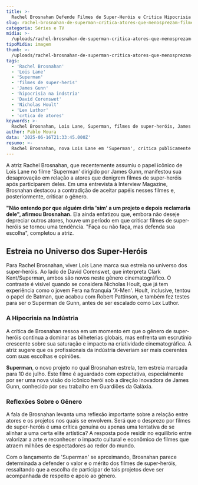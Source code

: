 ```yaml
---
title: >-
  Rachel Brosnahan Defende Filmes de Super-Heróis e Critica Hipocrisia de Atores
slug: rachel-brosnahan-de-superman-critica-atores-que-menosprezam-filmes-de-herois-apos-participarem-deles
categoria: Séries e TV
midia: >-
  /uploads/rachel-brosnahan-de-superman-critica-atores-que-menosprezam-filmes-de-herois-apos-participarem-deles-thumb.webp
tipoMidia: imagem
thumb: >-
  /uploads/rachel-brosnahan-de-superman-critica-atores-que-menosprezam-filmes-de-herois-apos-participarem-deles-thumb.webp
tags:
  - 'Rachel Brosnahan'
  - 'Lois Lane'
  - 'Superman'
  - 'filmes de super-heris'
  - 'James Gunn'
  - 'hipocrisia na indstria'
  - 'David Corenswet'
  - 'Nicholas Hoult'
  - 'Lex Luthor'
  - 'crtica de atores'
keywords: >-
  Rachel Brosnahan, Lois Lane, Superman, filmes de super-heróis, James Gunn, hipocrisia na indústria, David Corenswet, Nicholas Hoult, Lex Luthor, crítica de atores
author: Pablo Moura
data: '2025-06-16T21:33:45.000Z'
resumo: >-
  Rachel Brosnahan, nova Lois Lane em 'Superman', critica publicamente os colegas que aceitam papéis em filmes de heróis e depois os menosprezam. A atriz aponta a hipocrisia presente na indústria cinematográfica em relação ao gênero.
---
```


A atriz Rachel Brosnahan, que recentemente assumiu o papel icônico de Lois Lane no filme 'Superman' dirigido por James Gunn, manifestou sua desaprovação em relação a atores que denigrem filmes de super-heróis após participarem deles. Em uma entrevista à Interview Magazine, Brosnahan destacou a contradição de aceitar papéis nesses filmes e, posteriormente, criticar o gênero. 

**"Não entendo por que alguém diria 'sim' a um projeto e depois reclamaria dele", afirmou Brosnahan.** Ela ainda enfatizou que, embora não deseje depreciar outros atores, houve um período em que criticar filmes de super-heróis se tornou uma tendência. "Faça ou não faça, mas defenda sua escolha", completou a atriz.

## Estreia no Universo dos Super-Heróis

Para Rachel Brosnahan, viver Lois Lane marca sua estreia no universo dos super-heróis. Ao lado de David Corenswet, que interpreta Clark Kent/Superman, ambos são novos neste gênero cinematográfico. O contraste é visível quando se considera Nicholas Hoult, que já tem experiência como o jovem Fera na franquia 'X-Men'. Hoult, inclusive, tentou o papel de Batman, que acabou com Robert Pattinson, e também fez testes para ser o Superman de Gunn, antes de ser escalado como Lex Luthor.

### A Hipocrisia na Indústria

A crítica de Brosnahan ressoa em um momento em que o gênero de super-heróis continua a dominar as bilheterias globais, mas enfrenta um escrutínio crescente sobre sua saturação e impacto na criatividade cinematográfica. A atriz sugere que os profissionais da indústria deveriam ser mais coerentes com suas escolhas e opiniões. 

**Superman**, o novo projeto no qual Brosnahan estrela, tem estreia marcada para 10 de julho. Este filme é aguardado com expectativa, especialmente por ser uma nova visão do icônico herói sob a direção inovadora de James Gunn, conhecido por seu trabalho em Guardiões da Galáxia.

### Reflexões Sobre o Gênero

A fala de Brosnahan levanta uma reflexão importante sobre a relação entre atores e os projetos nos quais se envolvem. Será que o desprezo por filmes de super-heróis é uma crítica genuína ou apenas uma tentativa de se alinhar a uma certa elite artística? A resposta pode residir no equilíbrio entre valorizar a arte e reconhecer o impacto cultural e econômico de filmes que atraem milhões de espectadores ao redor do mundo.

Com o lançamento de 'Superman' se aproximando, Brosnahan parece determinada a defender o valor e o mérito dos filmes de super-heróis, ressaltando que a escolha de participar de tais projetos deve ser acompanhada de respeito e apoio ao gênero.